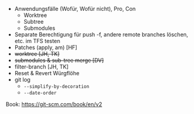- Anwendungsfälle (Wofür, Wofür nicht), Pro, Con
  - Worktree
  - Subtree
  - Submodules
- Separate Berechtigung für push -f, andere remote branches löschen, etc. im TFS testen
- Patches (apply, am) [HF]
- ~~worktree [JH, TK]~~
- ~~submodules & sub-tree merge [DV]~~
- filter-branch [JH, TK]
- Reset & Revert Würgflöhe
- git log
  - `--simplify-by-decoration`
  - `--date-order`

Book: https://git-scm.com/book/en/v2
